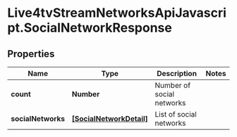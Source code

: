 # Live4tvStreamNetworksApiJavascript.SocialNetworkResponse

## Properties

Name | Type | Description | Notes
------------ | ------------- | ------------- | -------------
**count** | **Number** | Number of social networks | 
**socialNetworks** | [**[SocialNetworkDetail]**](SocialNetworkDetail.md) | List of social networks | 


